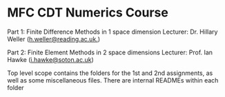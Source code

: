 # MFC CDT Numerics Course

Part 1: Finite Difference Methods in 1 space dimension
    Lecturer: Dr. Hillary Weller ([h.weller@reading.ac.uk.](h.weller@reading.ac.uk.))

Part 2: Finite Element Methods in 2 space dimensions
    Lecturer: Prof. Ian Hawke ([i.hawke@soton.ac.uk](i.hawke@soton.ac.uk))

Top level scope contains the folders for the 1st and 2nd assignments, as well as some miscellaneous files.
There are internal READMEs within each folder